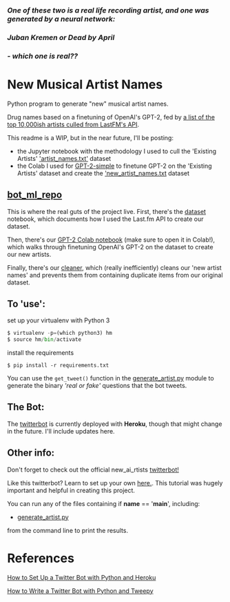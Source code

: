 ### *One of these two is a real life recording artist, and one was generated by a neural network:*

### *Juban Kremen or Dead by April* 
    
### *- which one is real??*

# New Musical Artist Names

Python program to generate "new" musical artist names.

Drug names based on a finetuning of OpenAI's GPT-2, fed by [a list of the top 10,000ish artists culled from LastFM's API](https://github.com/mholmeslinder/ai_rtist_bot/blob/master/data/artist_names.txt).

This readme is a WIP, but in the near future, I'll be posting:
* the Jupyter notebook with the methodology I used to cull the 'Existing Artists' ['artist_names.txt'](https://github.com/mholmeslinder/ai_rtist_bot/blob/master/data/artist_names.txt) dataset
* the Colab I used for [GPT-2-simple](https://github.com/minimaxir/gpt-2-simple) to finetune GPT-2 on the 'Existing Artists' dataset and create the ['new_artist_names.txt](https://github.com/mholmeslinder/ai_rtist_bot/blob/master/data/new_artist_names.txt) dataset

## [bot_ml_repo](https://github.com/mholmeslinder/ai_rtist_bot/tree/master/bot_ml_repo)
This is where the real guts of the project live. First, there's the [dataset](https://github.com/mholmeslinder/ai_rtist_bot/blob/master/bot_ml_repo/new_ai_rtists_dataset.ipynb) notebook, which documents how I used the Last.fm API to create our dataset. 

Then, there's our [GPT-2 Colab notebook](https://github.com/mholmeslinder/ai_rtist_bot/blob/master/bot_ml_repo/new_ai_rtists_GPT_2.ipynb) (make sure to open it in Colab!), which walks through finetuning OpenAI's GPT-2 on the dataset to create our new artists.

Finally, there's our [cleaner](https://github.com/mholmeslinder/ai_rtist_bot/blob/master/bot_ml_repo/cleaner.py), which (really inefficiently) cleans our 'new artist names' and prevents them from containing duplicate items from our original dataset.

## To 'use':

set up your virtualenv with Python 3

```python
$ virtualenv -p=(which python3) hm
$ source hm/bin/activate
```

install the requirements

`$ pip install -r requirements.txt`

You can use the `get_tweet()` function in the [generate_artist.py](https://github.com/mholmeslinder/ai_rtist_bot/blob/master/generate_artist.py) module to generate the binary *'real or fake'* questions that the bot tweets.

## The Bot:
The [twitterbot](https://twitter.com/new_ai_rtists) is currently deployed with **Heroku**, though that might change in the future. I'll include updates here.

## Other info:

Don't forget to check out the official new_ai_rtists [twitterbot!](https://twitter.com/new_ai_rtists)

Like this twitterbot?  Learn to set up your own [here.](https://dev.to/emcain/how-to-set-up-a-twitter-bot-with-python-and-heroku-1n39). This tutorial was hugely important and helpful in creating this project.

You can run any of the files containing if __name__ == '__main__', including:

 -  [generate_artist.py](https://github.com/mholmeslinder/ai_rtist_bot/blob/master/generate_artist.py)

from the command line to print the results.

# References

[How to Set Up a Twitter Bot with Python and Heroku](https://dev.to/emcain/how-to-set-up-a-twitter-bot-with-python-and-heroku-1n39)

[How to Write a Twitter Bot with Python and Tweepy](https://dototot.com/how-to-write-a-twitter-bot-with-python-and-tweepy)
